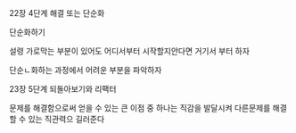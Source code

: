 22장 4단계 해결 또는 단순화

단순화하기

설령 가로막는 부분이 있어도 어디서부터 시작할지안다면 거기서 부터 하자

단순ㄴ화하는 과정에서 어려운 부분을 파악하자

23장 5단계 되돌아보기와 리팩터

문제를 해결함으로써 얻을 수 있는 큰 이점 중 하나는 직감을 발달시켜 다른문제를 해결할 수 있는 직관력으 길러준다
